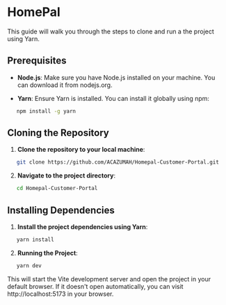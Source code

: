 # HomePal

This guide will walk you through the steps to clone and run a the project using Yarn.

## Prerequisites

- **Node.js**: 
Make sure you have Node.js installed on your machine. You can download it from nodejs.org.

- **Yarn**: 
Ensure Yarn is installed. You can install it globally using npm:
```bash
   npm install -g yarn
```

## Cloning the Repository 

1. **Clone the repository to your local machine**:
```bash
   git clone https://github.com/ACAZUMAH/Homepal-Customer-Portal.git
```

2. **Navigate to the project directory**:
```bash
   cd Homepal-Customer-Portal
```

## Installing Dependencies

1. **Install the project dependencies using Yarn**:
```bash
   yarn install
```

2. **Running the Project**:
```bash
   yarn dev
```

This will start the Vite development server and open the project in your default browser. If it doesn't open automatically, you can visit http://localhost:5173 in your browser.